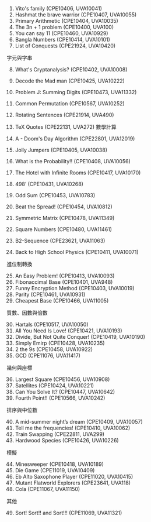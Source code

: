 1.	Vito's family	(CPE10406, UVA10041)
2.	Hashmat the brave warrior	(CPE10407, UVA10055)
3.	Primary Arithmetic	(CPE10404, UVA10035)
4.	The 3n + 1 problem	(CPE10400, UVA100)
5.	You can say 11	(CPE10460, UVA10929)
6.	Bangla Numbers	(CPE10414, UVA10101)
7.	List of Conquests	(CPE21924, UVA10420)


字元與字串


8.	What's Cryptanalysis?	(CPE10402, UVA10008)
9.	Decode the Mad man	(CPE10425, UVA10222)
10.	Problem J: Summing Digits	(CPE10473, UVA11332)
11.	Common Permutation	(CPE10567, UVA10252)
12.	Rotating Sentences	(CPE21914, UVA490)
13.	TeX Quotes	(CPE22131, UVA272)
數學計算


14.	A - Doom's Day Algorithm	(CPE22801, UVA12019)
15.	Jolly Jumpers	(CPE10405, UVA10038)
16.	What is the Probability!!	(CPE10408, UVA10056)
17.	The Hotel with Infinite Rooms	(CPE10417, UVA10170)
18.	498’	(CPE10431, UVA10268)
19.	Odd Sum	(CPE10453, UVA10783)
20.	Beat the Spread!	(CPE10454, UVA10812)
21.	Symmetric Matrix	(CPE10478, UVA11349)
22.	Square Numbers	(CPE10480, UVA11461)
23.	B2-Sequence	(CPE23621, UVA11063)
24.	Back to High School Physics	(CPE10411, UVA10071)

進位制轉換


25.	An Easy Problem!	(CPE10413, UVA10093)
26.	Fibonaccimal Base	(CPE10401, UVA948)
27.	Funny Encryption Method	(CPE10403, UVA10019)
28.	Parity	(CPE10461, UVA10931)
29.	Cheapest Base	(CPE10466, UVA11005)

質數、因數與倍數


30.	Hartals	(CPE10517, UVA10050)
31.	All You Need Is Love!	(CPE10421, UVA10193)
32.	Divide, But Not Quite Conquer!	(CPE10419, UVA10190)
33.	Simply Emirp	(CPE10428, UVA10235)
34.	2 the 9s	(CPE10458, UVA10922)
35.	GCD	(CPE11076, UVA11417)

幾何與座標


36.	Largest Square	(CPE10456, UVA10908)
37.	Satellites	(CPE10424, UVA10221)
38.	Can You Solve It?	(CPE10447, UVA10642)
39.	Fourth Point!!	(CPE10566, UVA10242)

排序與中位數

40.	A mid-summer night’s dream	(CPE10409, UVA10057)
41.	Tell me the frequencies!	(CPE10410, UVA10062)
42.	Train Swapping	(CPE22811, UVA299)
43.	Hardwood Species	(CPE10426, UVA10226)

模擬

44.	Minesweeper	(CPE10418, UVA10189)
45.	Die Game	(CPE11019, UVA10409)
46.	Eb Alto Saxophone Player	(CPE11020, UVA10415)
47.	Mutant Flatworld Explorers	(CPE23641, UVA118)
48.	Cola	(CPE11067, UVA11150)

其他

49.	Sort! Sort!! and Sort!!!	(CPE11069, UVA11321)